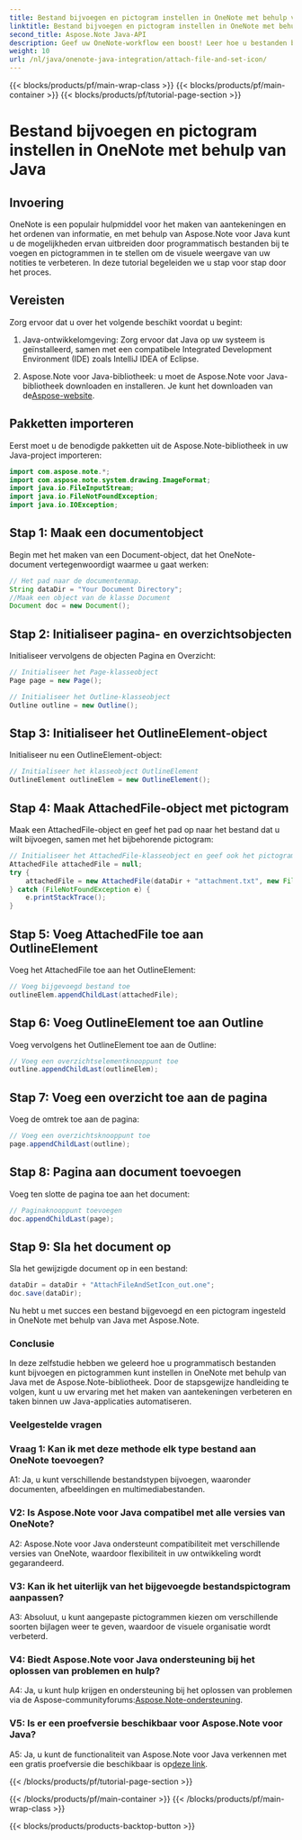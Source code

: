 ```yaml
---
title: Bestand bijvoegen en pictogram instellen in OneNote met behulp van Java
linktitle: Bestand bijvoegen en pictogram instellen in OneNote met behulp van Java
second_title: Aspose.Note Java-API
description: Geef uw OneNote-workflow een boost! Leer hoe u bestanden bijvoegt en pictogrammen programmatisch aanpast in Java met Aspose.Note. Eenvoudige stappen en code inbegrepen! #OneNote #Java #Aspose
weight: 10
url: /nl/java/onenote-java-integration/attach-file-and-set-icon/
---
```


{{< blocks/products/pf/main-wrap-class >}}
{{< blocks/products/pf/main-container >}}
{{< blocks/products/pf/tutorial-page-section >}}

# Bestand bijvoegen en pictogram instellen in OneNote met behulp van Java

## Invoering

OneNote is een populair hulpmiddel voor het maken van aantekeningen en het ordenen van informatie, en met behulp van Aspose.Note voor Java kunt u de mogelijkheden ervan uitbreiden door programmatisch bestanden bij te voegen en pictogrammen in te stellen om de visuele weergave van uw notities te verbeteren. In deze tutorial begeleiden we u stap voor stap door het proces.

## Vereisten

Zorg ervoor dat u over het volgende beschikt voordat u begint:

1. Java-ontwikkelomgeving: Zorg ervoor dat Java op uw systeem is geïnstalleerd, samen met een compatibele Integrated Development Environment (IDE) zoals IntelliJ IDEA of Eclipse.
   
2.  Aspose.Note voor Java-bibliotheek: u moet de Aspose.Note voor Java-bibliotheek downloaden en installeren. Je kunt het downloaden van de[Aspose-website](https://releases.aspose.com/note/java/).

## Pakketten importeren

Eerst moet u de benodigde pakketten uit de Aspose.Note-bibliotheek in uw Java-project importeren:

```java
import com.aspose.note.*;
import com.aspose.note.system.drawing.ImageFormat;
import java.io.FileInputStream;
import java.io.FileNotFoundException;
import java.io.IOException;
```

## Stap 1: Maak een documentobject

Begin met het maken van een Document-object, dat het OneNote-document vertegenwoordigt waarmee u gaat werken:

```java
// Het pad naar de documentenmap.
String dataDir = "Your Document Directory";
//Maak een object van de klasse Document
Document doc = new Document();
```

## Stap 2: Initialiseer pagina- en overzichtsobjecten

Initialiseer vervolgens de objecten Pagina en Overzicht:

```java
// Initialiseer het Page-klasseobject
Page page = new Page();

// Initialiseer het Outline-klasseobject
Outline outline = new Outline();
```

## Stap 3: Initialiseer het OutlineElement-object

Initialiseer nu een OutlineElement-object:

```java
// Initialiseer het klasseobject OutlineElement
OutlineElement outlineElem = new OutlineElement();
```

## Stap 4: Maak AttachedFile-object met pictogram

Maak een AttachedFile-object en geef het pad op naar het bestand dat u wilt bijvoegen, samen met het bijbehorende pictogram:

```java
// Initialiseer het AttachedFile-klasseobject en geef ook het pictogrampad door
AttachedFile attachedFile = null;
try {
    attachedFile = new AttachedFile(dataDir + "attachment.txt", new FileInputStream(dataDir  + "icon.jpg"), ImageFormat.getJpeg());
} catch (FileNotFoundException e) {
    e.printStackTrace();
}
```

## Stap 5: Voeg AttachedFile toe aan OutlineElement

Voeg het AttachedFile toe aan het OutlineElement:

```java
// Voeg bijgevoegd bestand toe
outlineElem.appendChildLast(attachedFile);
```

## Stap 6: Voeg OutlineElement toe aan Outline

Voeg vervolgens het OutlineElement toe aan de Outline:

```java
// Voeg een overzichtselementknooppunt toe
outline.appendChildLast(outlineElem);
```

## Stap 7: Voeg een overzicht toe aan de pagina

Voeg de omtrek toe aan de pagina:

```java
// Voeg een overzichtsknooppunt toe
page.appendChildLast(outline);
```

## Stap 8: Pagina aan document toevoegen

Voeg ten slotte de pagina toe aan het document:

```java
// Paginaknooppunt toevoegen
doc.appendChildLast(page);
```

## Stap 9: Sla het document op

Sla het gewijzigde document op in een bestand:

```java
dataDir = dataDir + "AttachFileAndSetIcon_out.one";
doc.save(dataDir);
```

Nu hebt u met succes een bestand bijgevoegd en een pictogram ingesteld in OneNote met behulp van Java met Aspose.Note.

### Conclusie

In deze zelfstudie hebben we geleerd hoe u programmatisch bestanden kunt bijvoegen en pictogrammen kunt instellen in OneNote met behulp van Java met de Aspose.Note-bibliotheek. Door de stapsgewijze handleiding te volgen, kunt u uw ervaring met het maken van aantekeningen verbeteren en taken binnen uw Java-applicaties automatiseren.

### Veelgestelde vragen

### Vraag 1: Kan ik met deze methode elk type bestand aan OneNote toevoegen?

A1: Ja, u kunt verschillende bestandstypen bijvoegen, waaronder documenten, afbeeldingen en multimediabestanden.

### V2: Is Aspose.Note voor Java compatibel met alle versies van OneNote?

A2: Aspose.Note voor Java ondersteunt compatibiliteit met verschillende versies van OneNote, waardoor flexibiliteit in uw ontwikkeling wordt gegarandeerd.

### V3: Kan ik het uiterlijk van het bijgevoegde bestandspictogram aanpassen?

A3: Absoluut, u kunt aangepaste pictogrammen kiezen om verschillende soorten bijlagen weer te geven, waardoor de visuele organisatie wordt verbeterd.

### V4: Biedt Aspose.Note voor Java ondersteuning bij het oplossen van problemen en hulp?

 A4: Ja, u kunt hulp krijgen en ondersteuning bij het oplossen van problemen via de Aspose-communityforums:[Aspose.Note-ondersteuning](https://forum.aspose.com/c/note/28).

### V5: Is er een proefversie beschikbaar voor Aspose.Note voor Java?

A5: Ja, u kunt de functionaliteit van Aspose.Note voor Java verkennen met een gratis proefversie die beschikbaar is op[deze link](https://releases.aspose.com/).

{{< /blocks/products/pf/tutorial-page-section >}}

{{< /blocks/products/pf/main-container >}}
{{< /blocks/products/pf/main-wrap-class >}}

{{< blocks/products/products-backtop-button >}}
